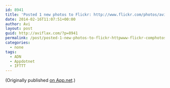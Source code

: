 ```yaml
---
id: 8941
title: 'Posted 1 new photos to Flickr: http://www.flickr.com/photos/avi4now/'
date: 2014-02-16T11:07:51+00:00
author: Avi
layout: post
guid: http://aviflax.com/?p=8941
permalink: /post/posted-1-new-photos-to-flickr-httpwww-flickr-comphotosavi4now-8/
categories:
  - none
tags:
  - ADN
  - Appdotnet
  - IFTTT
---
```

(Originally published [on App.net](http://alpha.app.net/aviflax/post/22839492).)